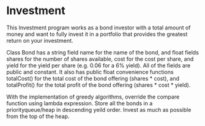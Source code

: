 # Investment

This Investment program works as a bond investor with a total amount of money and want to fully invest it
in a portfolio that provides the greatest return on your investment. 

Class Bond has a string field name for the name of the bond, and float fields shares for the number of shares available, cost for the 
cost per share, and yield for the yield per share (e.g. 0.06 for a 6% yield). All of the fields are public and constant. It also has 
public float convenience functions totalCost() for the total cost of the bond offering (shares * cost), and totalProfit() for the total 
profit of the bond offering (shares * cost * yield).

With the implementation of greedy algorithms, override the compare function using lambda expression. Store all the bonds in a priorityqueue/heap in descending yeild order. Invest as much as possible from the top of the heap.
